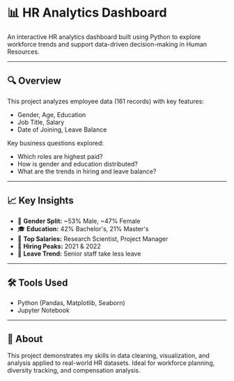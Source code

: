# 📊 HR Analytics Dashboard

An interactive HR analytics dashboard built using Python to explore workforce trends and support data-driven decision-making in Human Resources.

---

## 🔍 Overview

This project analyzes employee data (161 records) with key features:
- Gender, Age, Education
- Job Title, Salary
- Date of Joining, Leave Balance

Key business questions explored:
- Which roles are highest paid?
- How is gender and education distributed?
- What are the trends in hiring and leave balance?

---

## 📈 Key Insights

- 👥 **Gender Split:** ~53% Male, ~47% Female  
- 🎓 **Education:** 42% Bachelor's, 21% Master's  
- 💼 **Top Salaries:** Research Scientist, Project Manager  
- 📅 **Hiring Peaks:** 2021 & 2022  
- 🌴 **Leave Trend:** Senior staff take less leave

---

## 🛠 Tools Used

- Python (Pandas, Matplotlib, Seaborn)
- Jupyter Notebook

---

## 📌 About

This project demonstrates my skills in data cleaning, visualization, and analysis applied to real-world HR datasets. Ideal for workforce planning, diversity tracking, and compensation analysis.
